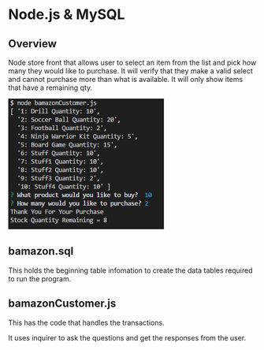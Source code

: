 # Node.js & MySQL

## Overview

Node store front that allows user to select an item from the list and pick how many they would like to purchase. It will verify that they make a valid select and cannot purchase more than what is available. It will only show items that have a remaining qty.


![Image of appended log file](/images/itsWorking.jpg)

## bamazon.sql

This holds the beginning table infomation to create the data tables required to run the program.

## bamazonCustomer.js 

This has the code that handles the transactions.

It uses inquirer to ask the questions and get the responses from the user.
